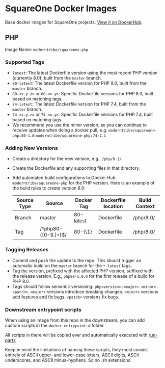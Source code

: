 # SquareOne Docker Images

Base docker images for SquareOne projects. [View it on DockerHub](https://hub.docker.com/r/moderntribe/squareone-php).

## PHP

Image Name: `moderntribe/squareone-php`

### Supported Tags

* `latest`: The latest Dockerfile version using the most recent PHP version (currently 8.0),
  built from the `master` branch.
* `80-latest`: The latest Dockerfile version for PHP 8.0, built from the `master` branch.
* `80-<x.y.z>` or `80-<x.y>`: Specific Dockerfile versions for PHP 8.0, built based on matching tags.
* `74-latest`: The latest Dockerfile version for PHP 7.4, built from the `master` branch.
* `74-<x.y.z>` or `74-<x.y>`: Specific Dockerfile versions for PHP 7.4, built based on matching tags.
* We recommend you use the minor version, so you can continue to receive updates when doing a docker pull, 
e.g. `moderntribe/squareone-php:80-1.0` `moderntribe/squareone-php:74-2.1`

### Adding New Versions

* Create a directory for the new version, e.g., `/php/8.1/`
* Create the Dockerfile and any supporting files in that directory.
* Add automated build configurations to Docker Hub `moderntribe/squareone-php` for the PHP version. Here is an
  example of the build rules to create version 8.0:

  | Source Type | Source              | Docker Tag | Dockerfile location | Build Context |
  |-------------|---------------------|------------|---------------------|---------------|
  | Branch      | master              | 80-latest  | Dockerfile          | /php/8.0/     |
  | Tag         | /^php80-([0-9.]+)$/ | 80-{\1}    | Dockerfile          | /php/8.0/     |

### Tagging Releases

* Commit and push the update to the repo. This should trigger an automatic build on the `master` branch for the
  `*-latest` tags.
* Tag the version, prefixed with the affected PHP version, suffixed with the release version. E.g., `php80-1.0.0` for
  the first release of a build for PHP 8.0.
* Tags should follow semantic versioning: `php<version>-<major>.<minor>.<patch>`. `<major>` versions introduce
  breaking changes. `<minor>` versions add features and fix bugs. `<patch>` versions fix bugs. 

### Downstream entrypoint scripts

When using an image from this repo in the downstream, you can add custom scripts in the `docker-entrypoint.d` folder.

All scripts in there will be copied over and automatically executed with
[run-parts](https://manpages.ubuntu.com/manpages/trusty/man8/run-parts.8.html)

Keep in mind the limitations of naming these scripts, they must consist entirely of ASCII upper- and lower-case
letters, ASCII digits, ASCII underscores, and ASCII minus-hyphens. So no .sh extensions.

